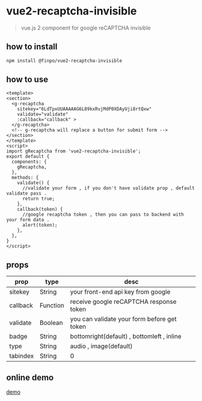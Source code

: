 # vue2-recaptcha-invisible

> vue.js 2 component for google reCAPTCHA invisible

## how to install
```bash
npm install @finpo/vue2-recaptcha-invisible
```

## how to use
```vue
<template>
<section>
  <g-recaptcha 
    sitekey="6LdTpxUUAAAAAG6L89kxRvjMdP0XDAyUji8rtQxw" 
    validate="validate"
    :callback="callback" >
  </g-recaptcha>
  <!-- g-recaptcha will replace a button for submit form -->
</section>
</template>
<script>
import gRecaptcha from 'vue2-recaptcha-invisible';
export default {
  components: {
    gRecaptcha,
  },
  methods: {
    validate() {
      //validate your form , if you don't have validate prop , default validate pass .
      return true;
    },
    callback(token) {
      //google recaptcha token , then you can pass to backend with your form data .
      alert(token);
    },
  },
}
</script>
```

## props
prop | type | desc
---- | ---- | ----
sitekey | String | your front-end api key from google
callback | Function | receive google reCAPTCHA response token 
validate | Boolean | you can validate your form before get token
badge | String | bottomright(default) , bottomleft , inline
type | String | audio , image(default)
tabindex | String | 0

## online demo
[demo](https://vue2-recaptcha-invisible.surge.sh/)

